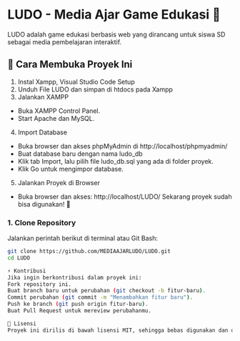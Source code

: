# LUDO - Media Ajar Game Edukasi 🎲  

LUDO adalah game edukasi berbasis web yang dirancang untuk siswa SD sebagai media pembelajaran interaktif.  

## 📌 Cara Membuka Proyek Ini  
1. Instal Xampp, Visual Studio Code Setup
2. Unduh File LUDO dan simpan di htdocs pada Xampp
3. Jalankan XAMPP
  - Buka XAMPP Control Panel.
  - Start Apache dan MySQL.
4. Import Database
  - Buka browser dan akses phpMyAdmin di http://localhost/phpmyadmin/
  - Buat database baru dengan nama ludo_db
  - Klik tab Import, lalu pilih file ludo_db.sql yang ada di folder proyek.
  - Klik Go untuk mengimpor database.
5. Jalankan Proyek di Browser
  - Buka browser dan akses:
    http://localhost/LUDO/
  Sekarang proyek sudah bisa digunakan! 🎉

### 1. Clone Repository  
Jalankan perintah berikut di terminal atau Git Bash:  
```bash
git clone https://github.com/MEDIAAJARLUDO/LUDO.git
cd LUDO

⚡ Kontribusi
Jika ingin berkontribusi dalam proyek ini:
Fork repository ini.
Buat branch baru untuk perubahan (git checkout -b fitur-baru).
Commit perubahan (git commit -m "Menambahkan fitur baru").
Push ke branch (git push origin fitur-baru).
Buat Pull Request untuk mereview perubahanmu.

📄 Lisensi
Proyek ini dirilis di bawah lisensi MIT, sehingga bebas digunakan dan dikembangkan lebih lanjut.
